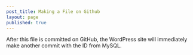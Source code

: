 ```yaml
---
post_title: Making a File on Github
layout: page
published: true
---
```

After this file is committed on GitHub, the WordPress site will immediately make another commit with the ID from MySQL.
